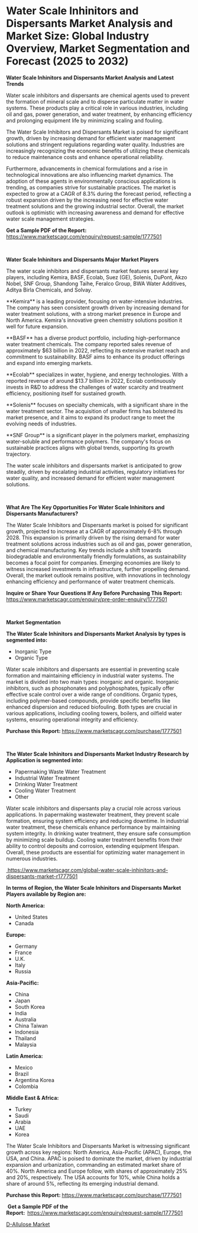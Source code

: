 <p><h1>Water Scale Inhinitors and Dispersants Market Analysis and Market Size: Global Industry Overview, Market Segmentation and Forecast (2025 to 2032)</h1></p><p><strong>Water Scale Inhinitors and Dispersants Market Analysis and Latest Trends</strong></p>
<p><p>Water scale inhibitors and dispersants are chemical agents used to prevent the formation of mineral scale and to disperse particulate matter in water systems. These products play a critical role in various industries, including oil and gas, power generation, and water treatment, by enhancing efficiency and prolonging equipment life by minimizing scaling and fouling.</p><p>The Water Scale Inhibitors and Dispersants Market is poised for significant growth, driven by increasing demand for efficient water management solutions and stringent regulations regarding water quality. Industries are increasingly recognizing the economic benefits of utilizing these chemicals to reduce maintenance costs and enhance operational reliability. </p><p>Furthermore, advancements in chemical formulations and a rise in technological innovations are also influencing market dynamics. The adoption of these agents in environmentally conscious applications is trending, as companies strive for sustainable practices. The market is expected to grow at a CAGR of 8.3% during the forecast period, reflecting a robust expansion driven by the increasing need for effective water treatment solutions and the growing industrial sector. Overall, the market outlook is optimistic with increasing awareness and demand for effective water scale management strategies.</p></p>
<p><strong>Get a Sample PDF of the Report:&nbsp;</strong> <a href="https://www.marketscagr.com/enquiry/request-sample/1777501?utm_campaign=2304&utm_medium=2&utm_source=Github&utm_content=ia&utm_term=03042025&utm_id=water-scale-inhinitors-and-dispersants">https://www.marketscagr.com/enquiry/request-sample/1777501</a></p>
<p>&nbsp;</p>
<p><strong>Water Scale Inhinitors and Dispersants Major Market Players</strong></p>
<p><p>The water scale inhibitors and dispersants market features several key players, including Kemira, BASF, Ecolab, Suez (GE), Solenis, DuPont, Akzo Nobel, SNF Group, Shandong Taihe, Feralco Group, BWA Water Additives, Aditya Birla Chemicals, and Solvay.</p><p>**Kemira** is a leading provider, focusing on water-intensive industries. The company has seen consistent growth driven by increasing demand for water treatment solutions, with a strong market presence in Europe and North America. Kemira's innovative green chemistry solutions position it well for future expansion.</p><p>**BASF** has a diverse product portfolio, including high-performance water treatment chemicals. The company reported sales revenue of approximately $63 billion in 2022, reflecting its extensive market reach and commitment to sustainability. BASF aims to enhance its product offerings and expand into emerging markets.</p><p>**Ecolab** specializes in water, hygiene, and energy technologies. With a reported revenue of around $13.7 billion in 2022, Ecolab continuously invests in R&D to address the challenges of water scarcity and treatment efficiency, positioning itself for sustained growth.</p><p>**Solenis** focuses on specialty chemicals, with a significant share in the water treatment sector. The acquisition of smaller firms has bolstered its market presence, and it aims to expand its product range to meet the evolving needs of industries.</p><p>**SNF Group** is a significant player in the polymers market, emphasizing water-soluble and performance polymers. The company's focus on sustainable practices aligns with global trends, supporting its growth trajectory.</p><p>The water scale inhibitors and dispersants market is anticipated to grow steadily, driven by escalating industrial activities, regulatory initiatives for water quality, and increased demand for efficient water management solutions.</p></p>
<p>&nbsp;</p>
<p><strong>What Are The Key Opportunities For Water Scale Inhinitors and Dispersants Manufacturers?</strong></p>
<p><p>The Water Scale Inhibitors and Dispersants market is poised for significant growth, projected to increase at a CAGR of approximately 6-8% through 2028. This expansion is primarily driven by the rising demand for water treatment solutions across industries such as oil and gas, power generation, and chemical manufacturing. Key trends include a shift towards biodegradable and environmentally friendly formulations, as sustainability becomes a focal point for companies. Emerging economies are likely to witness increased investments in infrastructure, further propelling demand. Overall, the market outlook remains positive, with innovations in technology enhancing efficiency and performance of water treatment chemicals.</p></p>
<p><strong>Inquire or Share Your Questions If Any Before Purchasing This Report:</strong> <a href="https://www.marketscagr.com/enquiry/pre-order-enquiry/1777501?utm_campaign=2304&utm_medium=2&utm_source=Github&utm_content=ia&utm_term=03042025&utm_id=water-scale-inhinitors-and-dispersants">https://www.marketscagr.com/enquiry/pre-order-enquiry/1777501</a></p>
<p>&nbsp;</p>
<p><strong>Market Segmentation</strong></p>
<p><strong>The Water Scale Inhinitors and Dispersants Market Analysis by types is segmented into:</strong></p>
<p><ul><li>Inorganic Type</li><li>Organic Type</li></ul></p>
<p><p>Water scale inhibitors and dispersants are essential in preventing scale formation and maintaining efficiency in industrial water systems. The market is divided into two main types: inorganic and organic. Inorganic inhibitors, such as phosphonates and polyphosphates, typically offer effective scale control over a wide range of conditions. Organic types, including polymer-based compounds, provide specific benefits like enhanced dispersion and reduced biofouling. Both types are crucial in various applications, including cooling towers, boilers, and oilfield water systems, ensuring operational integrity and efficiency.</p></p>
<p><strong>Purchase this Report:&nbsp;</strong><a href="https://www.marketscagr.com/purchase/1777501?utm_campaign=2304&utm_medium=2&utm_source=Github&utm_content=ia&utm_term=03042025&utm_id=water-scale-inhinitors-and-dispersants">https://www.marketscagr.com/purchase/1777501</a></p>
<p>&nbsp;</p>
<p><strong>The Water Scale Inhinitors and Dispersants Market Industry Research by Application is segmented into:</strong></p>
<p><ul><li>Papermaking Waste Water Treatment</li><li>Industrial Water Treatment</li><li>Drinking Water Treatment</li><li>Cooling Water Treatment</li><li>Other</li></ul></p>
<p><p>Water scale inhibitors and dispersants play a crucial role across various applications. In papermaking wastewater treatment, they prevent scale formation, ensuring system efficiency and reducing downtime. In industrial water treatment, these chemicals enhance performance by maintaining system integrity. In drinking water treatment, they ensure safe consumption by minimizing scale buildup. Cooling water treatment benefits from their ability to control deposits and corrosion, extending equipment lifespan. Overall, these products are essential for optimizing water management in numerous industries.</p></p>
<p><a href="https://www.marketscagr.com/global-water-scale-inhinitors-and-dispersants-market-r1777501?utm_campaign=2304&utm_medium=2&utm_source=Github&utm_content=ia&utm_term=03042025&utm_id=water-scale-inhinitors-and-dispersants">&nbsp;https://www.marketscagr.com/global-water-scale-inhinitors-and-dispersants-market-r1777501</a></p>
<p><strong>In terms of Region, the Water Scale Inhinitors and Dispersants Market Players available by Region are:</strong></p>
<p>
    <p> <strong> North America: </strong>
        <ul>
            <li>United States</li>
            <li>Canada</li>
        </ul>
        </p> 
    <p> <strong> Europe: </strong>
        <ul>
            <li>Germany</li>
            <li>France</li>
            <li>U.K.</li>
            <li>Italy</li>
            <li>Russia</li>
        </ul>
        </p> 
    <p> <strong> Asia-Pacific: </strong>
        <ul>
            <li>China</li>
            <li>Japan</li>
            <li>South Korea</li>
            <li>India</li>
            <li>Australia</li>
            <li>China Taiwan</li>
            <li>Indonesia</li>
            <li>Thailand</li>
            <li>Malaysia</li>
        </ul>
        </p> 
    <p> <strong> Latin America: </strong>
        <ul>
            <li>Mexico</li>
            <li>Brazil</li>
            <li>Argentina Korea</li>
            <li>Colombia</li>
        </ul>
        </p> 
    <p> <strong> Middle East & Africa: </strong>
        <ul>
            <li>Turkey</li>
            <li>Saudi</li>
            <li>Arabia</li>
            <li>UAE</li>
            <li>Korea</li>
        </ul>
    </p>
    </p>
<p><p>The Water Scale Inhibitors and Dispersants Market is witnessing significant growth across key regions: North America, Asia-Pacific (APAC), Europe, the USA, and China. APAC is poised to dominate the market, driven by industrial expansion and urbanization, commanding an estimated market share of 40%. North America and Europe follow, with shares of approximately 25% and 20%, respectively. The USA accounts for 10%, while China holds a share of around 5%, reflecting its emerging industrial demand.</p></p>
<p><strong>Purchase this Report: </strong><a href="https://www.marketscagr.com/purchase/1777501?utm_campaign=2304&utm_medium=2&utm_source=Github&utm_content=ia&utm_term=03042025&utm_id=water-scale-inhinitors-and-dispersants">https://www.marketscagr.com/purchase/1777501</a></p>
<p>&nbsp;<strong>Get a Sample PDF of the Report:&nbsp;&nbsp;</strong><a href="https://www.marketscagr.com/enquiry/request-sample/1777501?utm_campaign=2304&utm_medium=2&utm_source=Github&utm_content=ia&utm_term=03042025&utm_id=water-scale-inhinitors-and-dispersants">https://www.marketscagr.com/enquiry/request-sample/1777501</a></p>
<p><strong></strong></p>
<p><p><a href="https://github.com/AshrafKhan865/Market-Research-Report-List-2/blob/main/d-allulose-market.md?utm_campaign=2304&utm_medium=2&utm_source=Github&utm_content=ia&utm_term=03042025&utm_id=water-scale-inhinitors-and-dispersants">D-Allulose Market</a></p></p>